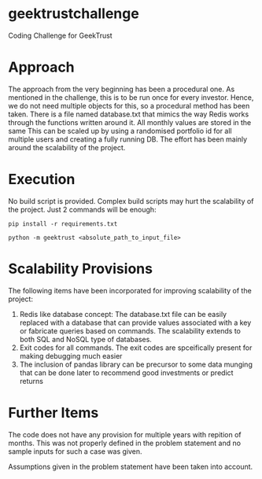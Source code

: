 # geektrustchallenge
Coding Challenge for GeekTrust

<h1> Approach </h1>
  The approach from the very beginning has been a procedural one. As mentioned in the challenge, this is to be run once for every investor. Hence, we do not need multiple objects for this, so a procedural method has been taken.
  There is a file named database.txt that mimics the way Redis works through the functions written around it. All monthly values are stored in the same
  This can be scaled up by using a randomised portfolio id for all multiple users and creating a fully running DB. The effort has been mainly around the scalability of the project.
 <h1> Execution </h1>
 
  No build script is provided. Complex build scripts may hurt the scalability of the project. Just 2 commands will be enough:
  
  `pip install -r requirements.txt`
  
  `python -m geektrust <absolute_path_to_input_file>`
          
 <h1> Scalability Provisions </h1>
 
 The following items have been incorporated for improving scalability of the project:
 
 1.  Redis like database concept: The database.txt file can be easily replaced with a database that can provide values associated with a key or fabricate queries based on commands. The scalability extends to both SQL and NoSQL type of databases.
 2.  Exit codes for all commands. The exit codes are spceifically present for making debugging much easier
 3.  The inclusion of pandas library can be precursor to some data munging that can be done later to recommend good investments or predict returns

<h1> Further Items </h1>

The code does not have any provision for multiple years with repition of months. This was not properly defined in the problem statement and no sample inputs for such a case was given.

Assumptions given in the problem statement have been taken into account.
